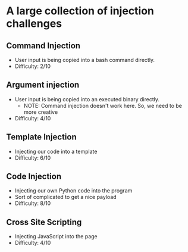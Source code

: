 # A large collection of injection challenges 

## Command Injection 
- User input is being copied into a bash command directly. 
- Difficulty: 2/10 

## Argument injection 
- User input is being copied into an executed binary directly. 
	- NOTE: Command injection doesn't work here. So, we need to be more creative
- Difficulty: 4/10 

## Template Injection 
- Injecting our code into a template
- Difficulty: 6/10 

## Code Injection
- Injecting our own Python code into the program 
- Sort of complicated to get a nice payload
- Difficulty: 8/10 

## Cross Site Scripting 
- Injecting JavaScript into the page 
- Difficulty: 4/10 
